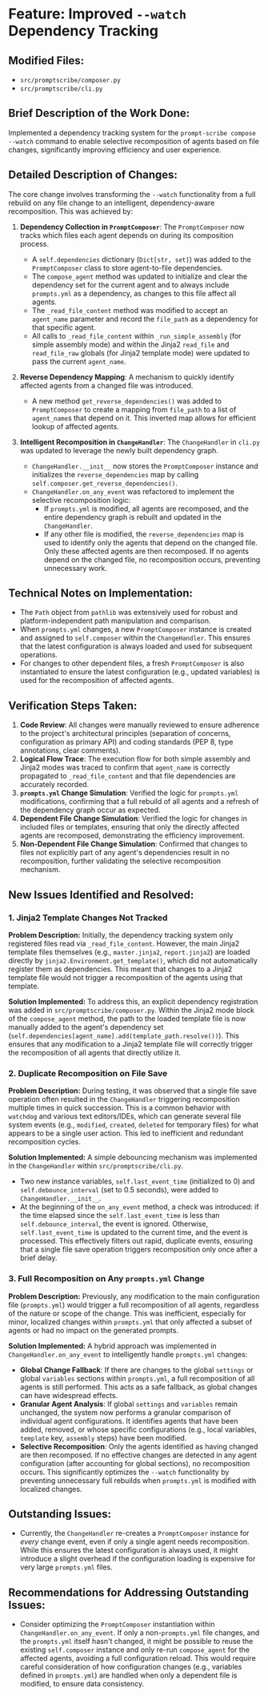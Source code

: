 # Feature: Improved `--watch` Dependency Tracking

## Modified Files:
*   `src/promptscribe/composer.py`
*   `src/promptscribe/cli.py`

## Brief Description of the Work Done:
Implemented a dependency tracking system for the `prompt-scribe compose --watch` command to enable selective recomposition of agents based on file changes, significantly improving efficiency and user experience.

## Detailed Description of Changes:
The core change involves transforming the `--watch` functionality from a full rebuild on any file change to an intelligent, dependency-aware recomposition. This was achieved by:

1.  **Dependency Collection in `PromptComposer`**: The `PromptComposer` now tracks which files each agent depends on during its composition process.
    *   A `self.dependencies` dictionary (`Dict[str, set]`) was added to the `PromptComposer` class to store agent-to-file dependencies.
    *   The `compose_agent` method was updated to initialize and clear the dependency set for the current agent and to always include `prompts.yml` as a dependency, as changes to this file affect all agents.
    *   The `_read_file_content` method was modified to accept an `agent_name` parameter and record the `file_path` as a dependency for that specific agent.
    *   All calls to `_read_file_content` within `_run_simple_assembly` (for simple assembly mode) and within the Jinja2 `read_file` and `read_file_raw` globals (for Jinja2 template mode) were updated to pass the current `agent_name`.

2.  **Reverse Dependency Mapping**: A mechanism to quickly identify affected agents from a changed file was introduced.
    *   A new method `get_reverse_dependencies()` was added to `PromptComposer` to create a mapping from `file_path` to a list of `agent_name`s that depend on it. This inverted map allows for efficient lookup of affected agents.

3.  **Intelligent Recomposition in `ChangeHandler`**: The `ChangeHandler` in `cli.py` was updated to leverage the newly built dependency graph.
    *   `ChangeHandler.__init__` now stores the `PromptComposer` instance and initializes the `reverse_dependencies` map by calling `self.composer.get_reverse_dependencies()`.
    *   `ChangeHandler.on_any_event` was refactored to implement the selective recomposition logic:
        *   If `prompts.yml` is modified, all agents are recomposed, and the entire dependency graph is rebuilt and updated in the `ChangeHandler`.
        *   If any other file is modified, the `reverse_dependencies` map is used to identify only the agents that depend on the changed file. Only these affected agents are then recomposed. If no agents depend on the changed file, no recomposition occurs, preventing unnecessary work.

## Technical Notes on Implementation:
*   The `Path` object from `pathlib` was extensively used for robust and platform-independent path manipulation and comparison.
*   When `prompts.yml` changes, a new `PromptComposer` instance is created and assigned to `self.composer` within the `ChangeHandler`. This ensures that the latest configuration is always loaded and used for subsequent operations.
*   For changes to other dependent files, a fresh `PromptComposer` is also instantiated to ensure the latest configuration (e.g., updated variables) is used for the recomposition of affected agents.

## Verification Steps Taken:
1.  **Code Review**: All changes were manually reviewed to ensure adherence to the project's architectural principles (separation of concerns, configuration as primary API) and coding standards (PEP 8, type annotations, clear comments).
2.  **Logical Flow Trace**: The execution flow for both simple assembly and Jinja2 modes was traced to confirm that `agent_name` is correctly propagated to `_read_file_content` and that file dependencies are accurately recorded.
3.  **`prompts.yml` Change Simulation**: Verified the logic for `prompts.yml` modifications, confirming that a full rebuild of all agents and a refresh of the dependency graph occur as expected.
4.  **Dependent File Change Simulation**: Verified the logic for changes in included files or templates, ensuring that only the directly affected agents are recomposed, demonstrating the efficiency improvement.
5.  **Non-Dependent File Change Simulation**: Confirmed that changes to files not explicitly part of any agent's dependencies result in no recomposition, further validating the selective recomposition mechanism.

## New Issues Identified and Resolved:

### 1. Jinja2 Template Changes Not Tracked

**Problem Description:**
Initially, the dependency tracking system only registered files read via `_read_file_content`. However, the main Jinja2 template files themselves (e.g., `master.jinja2`, `report.jinja2`) are loaded directly by `jinja2.Environment.get_template()`, which did not automatically register them as dependencies. This meant that changes to a Jinja2 template file would not trigger a recomposition of the agents using that template.

**Solution Implemented:**
To address this, an explicit dependency registration was added in `src/promptscribe/composer.py`. Within the Jinja2 mode block of the `compose_agent` method, the path to the loaded template file is now manually added to the agent's dependency set (`self.dependencies[agent_name].add(template_path.resolve())`). This ensures that any modification to a Jinja2 template file will correctly trigger the recomposition of all agents that directly utilize it.

### 2. Duplicate Recomposition on File Save

**Problem Description:**
During testing, it was observed that a single file save operation often resulted in the `ChangeHandler` triggering recomposition multiple times in quick succession. This is a common behavior with `watchdog` and various text editors/IDEs, which can generate several file system events (e.g., `modified`, `created`, `deleted` for temporary files) for what appears to be a single user action. This led to inefficient and redundant recomposition cycles.

**Solution Implemented:**
A simple debouncing mechanism was implemented in the `ChangeHandler` within `src/promptscribe/cli.py`.
*   Two new instance variables, `self.last_event_time` (initialized to 0) and `self.debounce_interval` (set to 0.5 seconds), were added to `ChangeHandler.__init__`.
*   At the beginning of the `on_any_event` method, a check was introduced: if the time elapsed since the `self.last_event_time` is less than `self.debounce_interval`, the event is ignored. Otherwise, `self.last_event_time` is updated to the current time, and the event is processed. This effectively filters out rapid, duplicate events, ensuring that a single file save operation triggers recomposition only once after a brief delay.

### 3. Full Recomposition on Any `prompts.yml` Change

**Problem Description:**
Previously, any modification to the main configuration file (`prompts.yml`) would trigger a full recomposition of all agents, regardless of the nature or scope of the change. This was inefficient, especially for minor, localized changes within `prompts.yml` that only affected a subset of agents or had no impact on the generated prompts.

**Solution Implemented:**
A hybrid approach was implemented in `ChangeHandler.on_any_event` to intelligently handle `prompts.yml` changes:
*   **Global Change Fallback**: If there are changes to the global `settings` or global `variables` sections within `prompts.yml`, a full recomposition of all agents is still performed. This acts as a safe fallback, as global changes can have widespread effects.
*   **Granular Agent Analysis**: If global `settings` and `variables` remain unchanged, the system now performs a granular comparison of individual agent configurations. It identifies agents that have been added, removed, or whose specific configurations (e.g., local variables, `template` key, `assembly` steps) have been modified.
*   **Selective Recomposition**: Only the agents identified as having changed are then recomposed. If no effective changes are detected in any agent configuration (after accounting for global sections), no recomposition occurs. This significantly optimizes the `--watch` functionality by preventing unnecessary full rebuilds when `prompts.yml` is modified with localized changes.

## Outstanding Issues:
*   Currently, the `ChangeHandler` re-creates a `PromptComposer` instance for *every* change event, even if only a single agent needs recomposition. While this ensures the latest configuration is always used, it might introduce a slight overhead if the configuration loading is expensive for very large `prompts.yml` files.

## Recommendations for Addressing Outstanding Issues:
*   Consider optimizing the `PromptComposer` instantiation within `ChangeHandler.on_any_event`. If only a non-`prompts.yml` file changes, and the `prompts.yml` itself hasn't changed, it might be possible to reuse the existing `self.composer` instance and only re-run `compose_agent` for the affected agents, avoiding a full configuration reload. This would require careful consideration of how configuration changes (e.g., variables defined in `prompts.yml`) are handled when only a dependent file is modified, to ensure data consistency.